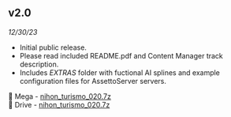 ## v2.0  

*12/30/23*

* Initial public release.
* Please read included README.pdf and Content Manager track description.
* Includes *EXTRAS* folder with fuctional AI splines and example configuration files for AssettoServer servers.

🔗 Mega - [nihon_turismo_020.7z](https://mega.nz/file/tCd0gZKL#mcPlZ9I4GDE-EDjjRntCNz8j3D-v41XrDV_aQXvxBpE)  
🔗 Drive - [nihon_turismo_020.7z](https://drive.google.com/file/d/10U-xNna54X88qt--AWABFmwucaN98i28/view?usp=sharing)
